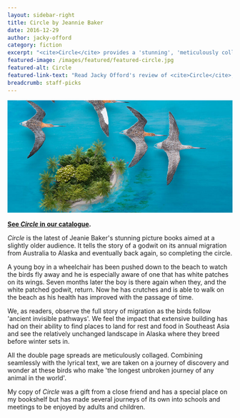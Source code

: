 ```yaml
---
layout: sidebar-right
title: Circle by Jeannie Baker
date: 2016-12-29
author: jacky-offord
category: fiction
excerpt: "<cite>Circle</cite> provides a 'stunning', 'meticulously collaged' and 'seamless' account of the godwit's annual migration."
featured-image: /images/featured/featured-circle.jpg
featured-alt: Circle
featured-link-text: "Read Jacky Offord's review of <cite>Circle</cite>, by Jeannie Baker."
breadcrumb: staff-picks
---
```


![Circle](/images/featured/featured-circle.jpg)

**[See <cite>Circle</cite> in our catalogue](https://suffolk.spydus.co.uk/cgi-bin/spydus.exe/ENQ/OPAC/BIBENQ?BRN=1977182).**

<cite>Circle</cite> is the latest of Jeanie Baker's stunning picture books aimed at a slightly older audience.  It tells the story of a godwit on its annual migration from Australia to Alaska and eventually back again, so completing the circle.

A young boy in a wheelchair has been pushed down to the beach to watch the birds fly away and he is especially aware of one that has white patches on its wings.  Seven months later the boy is there again when they, and the white patched godwit, return. Now he has crutches and is able to walk on the beach as his health has improved with the passage of time.

We, as readers, observe the full story of migration as the birds follow 'ancient invisible pathways'.  We feel the impact that extensive building has had on their ability to find places to land for rest and food in Southeast Asia and see the relatively unchanged landscape in Alaska where they breed before winter sets in.

All the double page spreads are meticulously collaged. Combining seamlessly with the lyrical text, we are taken on a journey of discovery and wonder at these birds who make 'the longest unbroken journey of any animal in the world'.

My copy of <cite>Circle</cite> was a gift from a close friend and has a special place on my bookshelf but has made several journeys of its own into schools and meetings to be enjoyed by adults and children.
